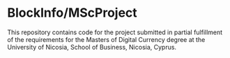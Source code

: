 # BlockInfo/MScProject
This repository contains code for the project submitted in partial fulfillment of the requirements for the Masters of Digital Currency degree at the University of Nicosia, School of Business, Nicosia, Cyprus.
